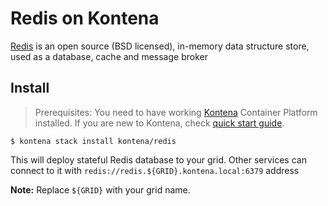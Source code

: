 # Redis on Kontena

[Redis](https://redis.io) is an open source (BSD licensed), in-memory data structure store, used as a database, cache and message broker

## Install
> Prerequisites: You need to have working [Kontena](http://www.kontena.io) Container Platform installed. If you are new to Kontena, check [quick start guide](http://www.kontena.io/docs/getting-started/quick-start).   

`$ kontena stack install kontena/redis`

This will deploy stateful Redis database to your grid. Other services can connect to it with `redis://redis.${GRID}.kontena.local:6379` address

**Note:** Replace `${GRID}` with your grid name.
